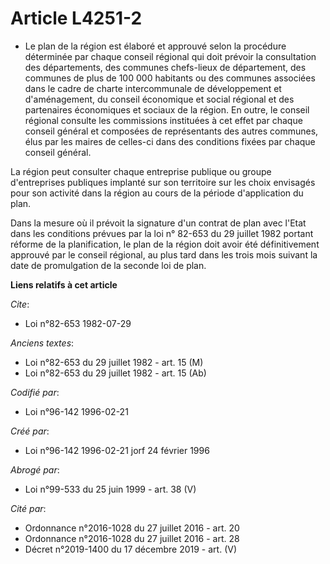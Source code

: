 # Article L4251-2

- Le plan de la région est élaboré et approuvé selon la procédure déterminée par chaque conseil régional qui doit prévoir la
consultation des départements, des communes chefs-lieux de département, des communes de plus de 100 000 habitants ou des
communes associées dans le cadre de charte intercommunale de développement et d'aménagement, du conseil économique et social
régional et des partenaires économiques et sociaux de la région. En outre, le conseil régional consulte les commissions
instituées à cet effet par chaque conseil général et composées de représentants des autres communes, élus par les maires de
celles-ci dans des conditions fixées par chaque conseil général.

La région peut consulter chaque entreprise publique ou groupe d'entreprises publiques implanté sur son territoire sur les
choix envisagés pour son activité dans la région au cours de la période d'application du plan.

Dans la mesure où il prévoit la signature d'un contrat de plan avec l'Etat dans les conditions prévues par la loi n° 82-653
du 29 juillet 1982 portant réforme de la planification, le plan de la région doit avoir été définitivement approuvé par le
conseil régional, au plus tard dans les trois mois suivant la date de promulgation de la seconde loi de plan.

**Liens relatifs à cet article**

_Cite_:

  - Loi n°82-653 1982-07-29

_Anciens textes_:

  - Loi n°82-653 du 29 juillet 1982 - art. 15 (M)
  - Loi n°82-653 du 29 juillet 1982 - art. 15 (Ab)

_Codifié par_:

  - Loi n°96-142 1996-02-21

_Créé par_:

  - Loi n°96-142 1996-02-21 jorf 24 février 1996

_Abrogé par_:

  - Loi n°99-533 du 25 juin 1999 - art. 38 (V)

_Cité par_:

  - Ordonnance n°2016-1028 du 27 juillet 2016 - art. 20
  - Ordonnance n°2016-1028 du 27 juillet 2016 - art. 28
  - Décret n°2019-1400 du 17 décembre 2019 - art. (V)
